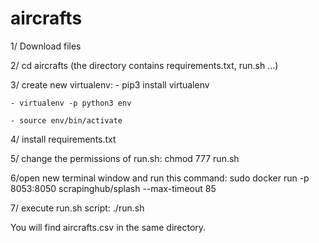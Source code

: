 # aircrafts

1/ Download files

2/ cd aircrafts (the directory contains requirements.txt, run.sh ...)

3/ create new virtualenv:
	- pip3 install virtualenv

	- virtualenv -p python3 env

	- source env/bin/activate
	
4/ install requirements.txt


5/ change the permissions of run.sh: chmod 777 run.sh

6/open new terminal window and run this command: sudo docker run -p 8053:8050 scrapinghub/splash --max-timeout 85


7/ execute run.sh script: ./run.sh

You will find aircrafts.csv in the same directory.
